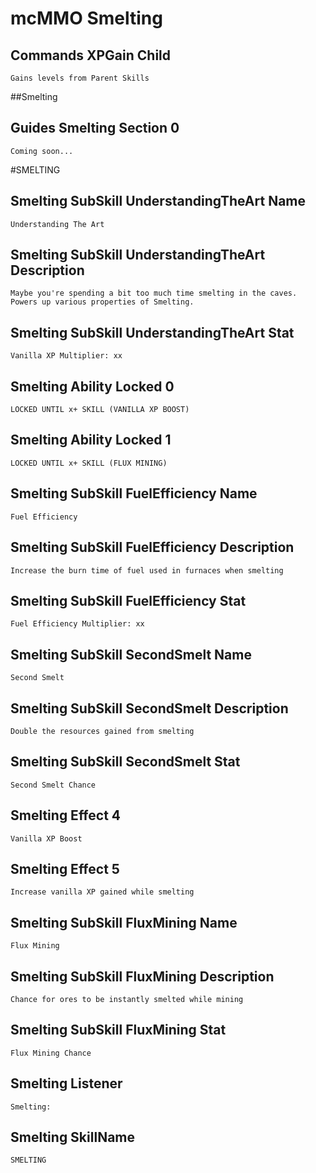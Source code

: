 # mcMMO Smelting

## Commands XPGain Child

```
Gains levels from Parent Skills
```


##Smelting
## Guides Smelting Section 0

```
Coming soon...
```



#SMELTING
## Smelting SubSkill UnderstandingTheArt Name

```
Understanding The Art
```

## Smelting SubSkill UnderstandingTheArt Description

```
Maybe you're spending a bit too much time smelting in the caves.
Powers up various properties of Smelting.
```

## Smelting SubSkill UnderstandingTheArt Stat

```
Vanilla XP Multiplier: xx
```

## Smelting Ability Locked 0

```
LOCKED UNTIL x+ SKILL (VANILLA XP BOOST)
```

## Smelting Ability Locked 1

```
LOCKED UNTIL x+ SKILL (FLUX MINING)
```

## Smelting SubSkill FuelEfficiency Name

```
Fuel Efficiency
```

## Smelting SubSkill FuelEfficiency Description

```
Increase the burn time of fuel used in furnaces when smelting
```

## Smelting SubSkill FuelEfficiency Stat

```
Fuel Efficiency Multiplier: xx
```

## Smelting SubSkill SecondSmelt Name

```
Second Smelt
```

## Smelting SubSkill SecondSmelt Description

```
Double the resources gained from smelting
```

## Smelting SubSkill SecondSmelt Stat

```
Second Smelt Chance
```

## Smelting Effect 4

```
Vanilla XP Boost
```

## Smelting Effect 5

```
Increase vanilla XP gained while smelting
```

## Smelting SubSkill FluxMining Name

```
Flux Mining
```

## Smelting SubSkill FluxMining Description

```
Chance for ores to be instantly smelted while mining
```

## Smelting SubSkill FluxMining Stat

```
Flux Mining Chance
```

## Smelting Listener

```
Smelting:
```

## Smelting SkillName

```
SMELTING
```


